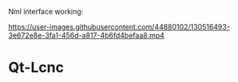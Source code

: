 
Nml interface working:

https://user-images.githubusercontent.com/44880102/130516493-3e672e8e-3fa1-456d-a817-4b6fd4befaa8.mp4

# Qt-Lcnc
